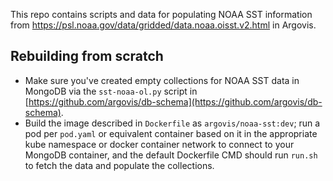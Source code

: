 This repo contains scripts and data for populating NOAA SST information from https://psl.noaa.gov/data/gridded/data.noaa.oisst.v2.html in Argovis.

## Rebuilding from scratch

 - Make sure you've created empty collections for NOAA SST data in MongoDB via the `sst-noaa-ol.py` script in [https://github.com/argovis/db-schema](https://github.com/argovis/db-schema).
 - Build the image described in `Dockerfile` as `argovis/noaa-sst:dev`; run a pod per `pod.yaml` or equivalent container based on it in the appropriate kube namespace or docker container network to connect to your MongoDB container, and the default Dockerfile CMD should run `run.sh` to fetch the data and populate the collections.